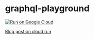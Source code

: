 # graphql-playground

[![Run on Google Cloud](https://storage.googleapis.com/cloudrun/button.svg)](https://console.cloud.google.com/cloudshell/editor?shellonly=true&cloudshell_image=gcr.io/cloudrun/button&cloudshell_git_repo=https://github.com/shavo007/graphql-playground.git)


[Blog post on cloud run](https://blog.shanelee.name/2019/05/17/graphql-api-google-cloud-run/)
